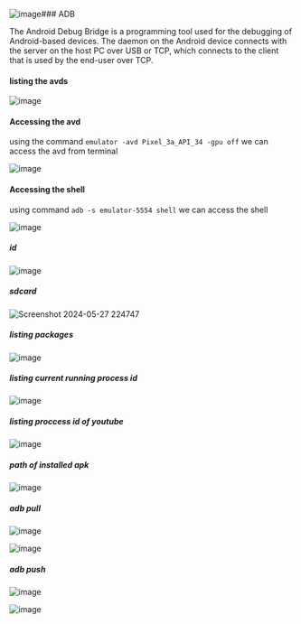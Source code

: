 ![image](https://github.com/RahulMMenon011/Android-Security/assets/140642506/3d2c6110-ef27-4166-9a96-a704f6786355)### ADB

The Android Debug Bridge is a programming tool used for the debugging of Android-based devices. The daemon on the Android device connects with the server on the host PC over USB or TCP, which connects to the client that is used by the end-user over TCP.

#### listing the avds

![image](https://github.com/RahulMMenon011/Android-Security/assets/140642506/6cff58ba-23e5-441f-91c5-2ef323589106)

#### Accessing the avd

using the command `emulator -avd Pixel_3a_API_34 -gpu off` we can access the avd from terminal

![image](https://github.com/RahulMMenon011/Android-Security/assets/140642506/8c7ac2cc-d697-480a-8a75-2df535072e23)

#### Accessing the shell

using command `adb -s emulator-5554 shell` we can access the shell

![image](https://github.com/RahulMMenon011/Android-Security/assets/140642506/e21e034e-42dd-489f-abc6-2b7da3bb9b5a)

##### id

![image](https://github.com/RahulMMenon011/Android-Security/assets/140642506/1d513fc7-db47-4b6d-8f5a-e5fa779fe038)

##### sdcard

![Screenshot 2024-05-27 224747](https://github.com/RahulMMenon011/Android-Security/assets/140642506/c6d210b2-7136-4035-b8b1-139bf948d680)


##### listing packages

![image](https://github.com/RahulMMenon011/Android-Security/assets/140642506/ab5e7f9f-6056-4319-a2d5-650a687f0141)

##### listing current running process id

![image](https://github.com/RahulMMenon011/Android-Security/assets/140642506/260c1a98-9679-400a-a1aa-3b3f6ae18733)

##### listing proccess id of youtube

![image](https://github.com/RahulMMenon011/Android-Security/assets/140642506/881fe132-44fd-4c1f-9db9-86aee60f321f)

##### path of installed apk

![image](https://github.com/RahulMMenon011/Android-Security/assets/140642506/9010b103-dc3b-485d-8579-5a63246f9fee)

##### adb pull

![image](https://github.com/RahulMMenon011/Android-Security/assets/140642506/d500511c-004e-4e63-a4d3-a226d27f7511)

![image](https://github.com/RahulMMenon011/Android-Security/assets/140642506/f51ae88a-0767-4226-bd16-4c00b4f5cf8c)

##### adb push

![image](https://github.com/RahulMMenon011/Android-Security/assets/140642506/09ab4ebd-6120-4a2b-9e8c-980cd99bd34c)

![image](https://github.com/RahulMMenon011/Android-Security/assets/140642506/5f679385-99df-435a-b5ce-701bc1c03887)
